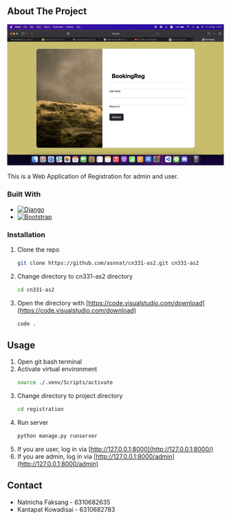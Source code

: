 <!-- ABOUT THE PROJECT -->
## About The Project

[![Product Name Screen Shot][product-screenshot]](https://github.com/asnnat/cn331-as2)

This is a Web Application of Registration for admin and user.

### Built With

* [![Django][djangoproject.com]][Django-url]
* [![Bootstrap][Bootstrap.com]][Bootstrap-url]

### Installation

1. Clone the repo
    ```sh
    git clone https://github.com/asnnat/cn331-as2.git cn331-as2
    ```
2. Change directory to cn331-as2 directory
    ```sh
    cd cn331-as2
    ```
3. Open the directory with [https://code.visualstudio.com/download](https://code.visualstudio.com/download)
    ```sh
    code .
    ```

<!-- USAGE EXAMPLES -->
## Usage

1. Open git bash terminal
2. Activate virtual environment
    ```sh
    source ./.venv/Scripts/activate
    ```
3. Change directory to project directory
    ```sh
    cd registration
    ```
4. Run server
    ```sh
    python manage.py runserver
    ```
5. If you are user, log in via [http://127.0.0.1:8000](http://127.0.0.1:8000/)
6. If you are admin, log in via [http://127.0.0.1:8000/admin](http://127.0.0.1:8000/admin)

<!-- CONTACT -->
## Contact

* Natnicha Faksang - 6310682635
* Kantapat Kowadisai - 6310682783

<!-- MARKDOWN LINKS & IMAGES -->
[product-screenshot]: images/user_login.png
[djangoproject.com]: https://img.shields.io/badge/Djang0-35495E?style=for-the-badge&logo=django&logoColor=4FC08D
[Django-url]: https://www.djangoproject.com/
[Bootstrap.com]: https://img.shields.io/badge/Bootstrap-563D7C?style=for-the-badge&logo=bootstrap&logoColor=white
[Bootstrap-url]: https://getbootstrap.com